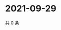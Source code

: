 # 2021-09-29

共 0 条

<!-- BEGIN -->
<!-- 最后更新时间 Wed Sep 29 2021 02:21:03 GMT+0800 (China Standard Time) -->

<!-- END -->
